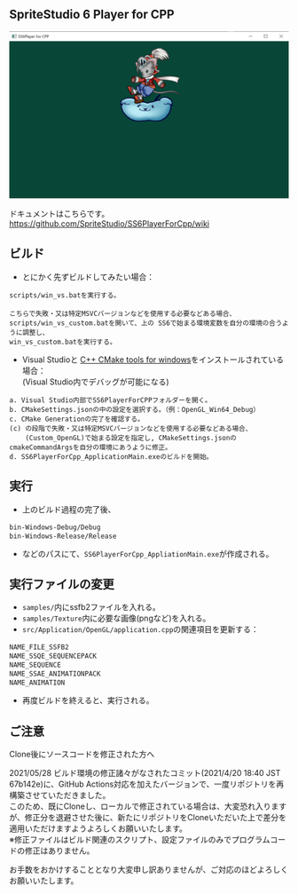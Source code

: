 ## SpriteStudio 6 Player for CPP

![Screenshot](/samples/screenshot.png?raw=true)

ドキュメントはこちらです。  
https://github.com/SpriteStudio/SS6PlayerForCpp/wiki

## ビルド

- とにかく先ずビルドしてみたい場合：
```
scripts/win_vs.batを実行する。

こちらで失敗・又は特定MSVCバージョンなどを使用する必要などある場合、
scripts/win_vs_custom.batを開いて、上の SS6で始まる環境変数を自分の環境の合うように調整し、
win_vs_custom.batを実行する。
```

- Visual Studioと [C++ CMake tools for windows](https://docs.microsoft.com/en-us/cpp/build/cmake-projects-in-visual-studio?view=msvc-160)をインストールされている場合：  
(Visual Studio内でデバッグが可能になる)
```
a. Visual Studio内部でSS6PlayerForCPPフォルダーを開く。
b. CMakeSettings.jsonの中の設定を選択する。（例：OpenGL_Win64_Debug）
c. CMake Generationの完了を確認する。
(c) の段階で失敗・又は特定MSVCバージョンなどを使用する必要などある場合、
    (Custom_OpenGL)で始まる設定を指定し, CMakeSettings.jsonのcmakeCommandArgsを自分の環境にあうように修正。
d. SS6PlayerForCpp_ApplicationMain.exeのビルドを開始。
```

## 実行

- 上のビルド過程の完了後、
```
bin-Windows-Debug/Debug
bin-Windows-Release/Release
```
- などのパスにて、`SS6PlayerForCpp_AppliationMain.exe`が作成される。

## 実行ファイルの変更

- `samples/`内にssfb2ファイルを入れる。
- `samples/Texture`内に必要な画像(pngなど)を入れる。
- `src/Application/OpenGL/application.cpp`の関連項目を更新する：
```
NAME_FILE_SSFB2
NAME_SSQE_SEQUENCEPACK
NAME_SEQUENCE
NAME_SSAE_ANIMATIONPACK
NAME_ANIMATION
```
- 再度ビルドを終えると、実行される。

## ご注意

Clone後にソースコードを修正された方へ

2021/05/28 ビルド環境の修正諸々がなされたコミット(2021/4/20 18:40 JST 67b142e)に、GitHub Actions対応を加えたバージョンで、一度リポジトリを再構築させていただきました。  
このため、既にCloneし、ローカルで修正されている場合は、大変恐れ入りますが、修正分を退避させた後に、新たにリポジトリをCloneいただいた上で差分を適用いただけますようよろしくお願いいたします。  
※修正ファイルはビルド関連のスクリプト、設定ファイルのみでプログラムコードの修正はありません。

お手数をおかけすることとなり大変申し訳ありませんが、ご対応のほどよろしくお願いいたします。
